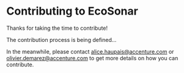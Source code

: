 # Contributing to EcoSonar

Thanks for taking the time to contribute!

The contribution process is being defined...

In the meanwhile, please contact alice.haupais@accenture.com or olivier.demarez@accenture.com to get more details on how you can contribute.